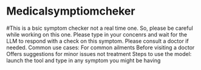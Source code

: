 # Medicalsymptiomcheker
#This is a bsic symptom checker not a real time one. So, please be careful while working on this one. Please type in your concenrs and wait for the LLM to respond with a check on this symptom. Please consult a doctor if needed.
Common use cases: 
For common ailments
Before visiting a doctor
Offers suggestions for minor issues not treatment
Steps to use the model:
launch the tool and type in any symptom you might be having

